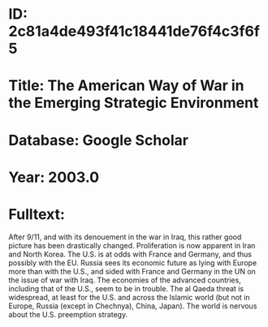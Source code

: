 # ID: 2c81a4de493f41c18441de76f4c3f6f5
# Title: The American Way of War in the Emerging Strategic Environment
# Database: Google Scholar
# Year: 2003.0
# Fulltext:
After 9/11, and with its denouement in the war in Iraq, this rather good picture has been drastically changed.
Proliferation is now apparent in Iran and North Korea.
The U.S. is at odds with France and Germany, and thus possibly with the EU.
Russia sees its economic future as lying with Europe more than with the U.S., and sided with France and Germany in the UN on the issue of war with Iraq.
The economies of the advanced countries, including that of the U.S., seem to be in trouble.
The al Qaeda threat is widespread, at least for the U.S. and across the Islamic world (but not in Europe, Russia (except in Chechnya), China, Japan).
The world is nervous about the U.S. preemption strategy.